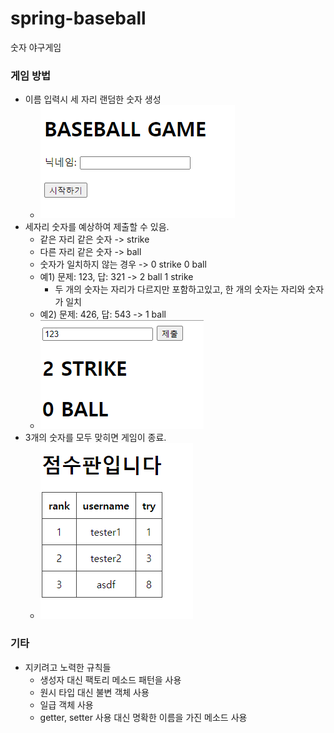 # spring-baseball

숫자 야구게임

### 게임 방법
- 이름 입력시 세 자리 랜덤한 숫자 생성
  - ![img.png](https://github.com/sang5c/spring-baseball/blob/main/images/main.png)
- 세자리 숫자를 예상하여 제출할 수 있음.
  - 같은 자리 같은 숫자 -> strike
  - 다른 자리 같은 숫자 -> ball
  - 숫자가 일치하지 않는 경우 -> 0 strike 0 ball
  - 예1) 문제: 123, 답: 321 -> 2 ball 1 strike 
    - 두 개의 숫자는 자리가 다르지만 포함하고있고, 한 개의 숫자는 자리와 숫자가 일치 
  - 예2) 문제: 426, 답: 543 -> 1 ball
  - ![img.png](https://github.com/sang5c/spring-baseball/blob/main/images/predict.png)
- 3개의 숫자를 모두 맞히면 게임이 종료.
  - ![img_1.png](https://github.com/sang5c/spring-baseball/blob/main/images/score.png)

### 기타
- 지키려고 노력한 규칙들
  - 생성자 대신 팩토리 메소드 패턴을 사용
  - 원시 타입 대신 불변 객체 사용
  - 일급 객체 사용
  - getter, setter 사용 대신 명확한 이름을 가진 메소드 사용
